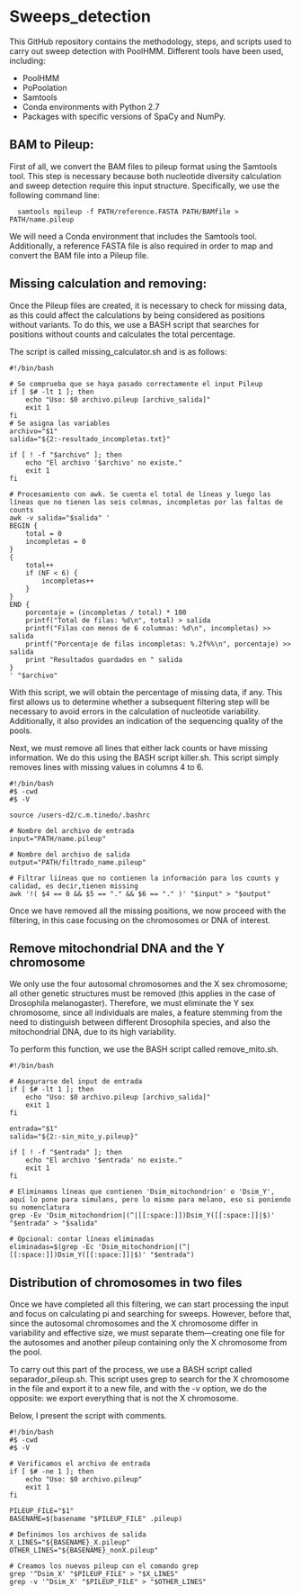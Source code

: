 # Sweeps_detection
This GitHub repository contains the methodology, steps, and scripts used to carry out sweep detection with PoolHMM. Different tools have been used, including:      
- PoolHMM      
- PoPoolation      
- Samtools      
- Conda environments with Python 2.7      
- Packages with specific versions of SpaCy and NumPy.

## BAM to Pileup:

First of all, we convert the BAM files to pileup format using the Samtools tool. This step is necessary because both nucleotide diversity calculation and sweep detection require this input structure.
Specifically, we use the following command line:

```
  samtools mpileup -f PATH/reference.FASTA PATH/BAMfile > PATH/name.pileup
```

We will need a Conda environment that includes the Samtools tool. Additionally, a reference FASTA file is also required in order to map and convert the BAM file into a Pileup file.

## Missing calculation and removing:

Once the Pileup files are created, it is necessary to check for missing data, as this could affect the calculations by being considered as positions without variants. To do this, we use a BASH script that searches for positions without counts and calculates the total percentage.

The script is called missing_calculator.sh and is as follows:

```
#!/bin/bash

# Se comprueba que se haya pasado correctamente el input Pileup
if [ $# -lt 1 ]; then
    echo "Uso: $0 archivo.pileup [archivo_salida]"
    exit 1
fi
# Se asigna las variables
archivo="$1"
salida="${2:-resultado_incompletas.txt}"

if [ ! -f "$archivo" ]; then
    echo "El archivo '$archivo' no existe."
    exit 1
fi

# Procesamiento con awk. Se cuenta el total de líneas y luego las líneas que no tienen las seis colmnas, incompletas por las faltas de counts
awk -v salida="$salida" '
BEGIN {
    total = 0
    incompletas = 0
}
{
    total++
    if (NF < 6) {
        incompletas++
    }
}
END {
    porcentaje = (incompletas / total) * 100
    printf("Total de filas: %d\n", total) > salida
    printf("Filas con menos de 6 columnas: %d\n", incompletas) >> salida
    printf("Porcentaje de filas incompletas: %.2f%%\n", porcentaje) >> salida
    print "Resultados guardados en " salida
}
' "$archivo"

```
With this script, we will obtain the percentage of missing data, if any. This first allows us to determine whether a subsequent filtering step will be necessary to avoid errors in the calculation of nucleotide variability. Additionally, it also provides an indication of the sequencing quality of the pools.

Next, we must remove all lines that either lack counts or have missing information. We do this using the BASH script killer.sh. This script simply removes lines with missing values in columns 4 to 6.

```
#!/bin/bash
#$ -cwd
#$ -V

source /users-d2/c.m.tinedo/.bashrc

# Nombre del archivo de entrada
input="PATH/name.pileup"

# Nombre del archivo de salida
output="PATH/filtrado_name.pileup"

# Filtrar liíneas que no contienen la información para los counts y calidad, es decir,tienen missing
awk '!( $4 == 0 && $5 == "." && $6 == "." )' "$input" > "$output"
```

Once we have removed all the missing positions, we now proceed with the filtering, in this case focusing on the chromosomes or DNA of interest.

## Remove mitochondrial DNA and the Y chromosome

We only use the four autosomal chromosomes and the X sex chromosome; all other genetic structures must be removed (this applies in the case of Drosophila melanogaster). Therefore, we must eliminate the Y sex chromosome, since all individuals are males, a feature stemming from the need to distinguish between different Drosophila species, and also the mitochondrial DNA, due to its high variability.

To perform this function, we use the BASH script called remove_mito.sh.

```
#!/bin/bash

# Asegurarse del input de entrada
if [ $# -lt 1 ]; then
    echo "Uso: $0 archivo.pileup [archivo_salida]"
    exit 1
fi

entrada="$1"
salida="${2:-sin_mito_y.pileup}"

if [ ! -f "$entrada" ]; then
    echo "El archivo '$entrada' no existe."
    exit 1
fi

# Eliminamos líneas que contienen 'Dsim_mitochondrion' o 'Dsim_Y', aquí lo pone para simulans, pero lo mismo para melano, eso si poniendo su nomenclatura
grep -Ev 'Dsim_mitochondrion|(^|[[:space:]])Dsim_Y([[:space:]]|$)' "$entrada" > "$salida"

# Opcional: contar líneas eliminadas
eliminadas=$(grep -Ec 'Dsim_mitochondrion|(^|[[:space:]])Dsim_Y([[:space:]]|$)' "$entrada")

```

## Distribution of chromosomes in two files

Once we have completed all this filtering, we can start processing the input and focus on calculating pi and searching for sweeps. However, before that, since the autosomal chromosomes and the X chromosome differ in variability and effective size, we must separate them—creating one file for the autosomes and another pileup containing only the X chromosome from the pool.

To carry out this part of the process, we use a BASH script called separador_pileup.sh. This script uses grep to search for the X chromosome in the file and export it to a new file, and with the -v option, we do the opposite: we export everything that is not the X chromosome.

Below, I present the script with comments.

```
#!/bin/bash
#$ -cwd
#$ -V

# Verificamos el archivo de entrada
if [ $# -ne 1 ]; then
    echo "Uso: $0 archivo.pileup"
    exit 1
fi

PILEUP_FILE="$1"
BASENAME=$(basename "$PILEUP_FILE" .pileup)

# Definimos los archivos de salida
X_LINES="${BASENAME}_X.pileup"
OTHER_LINES="${BASENAME}_nonX.pileup"

# Creamos los nuevos pileup con el comando grep
grep '^Dsim_X' "$PILEUP_FILE" > "$X_LINES"
grep -v '^Dsim_X' "$PILEUP_FILE" > "$OTHER_LINES"
```
